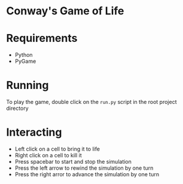 # Conway's Game of Life

# Requirements

+ Python
+ PyGame

# Running

To play the game, double click on the `run.py` script in the root
project directory

# Interacting

+ Left click on a cell to bring it to life
+ Right click on a cell to kill it
+ Press spacebar to start and stop the simulation
+ Press the left arrow to rewind the simulation by one turn
+ Press the right arror to advance the simulation by one turn
